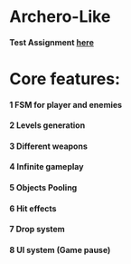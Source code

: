 # Archero-Like

#### Test Assignment [here](https://docs.yandex.ru/docs/view?url=ya-disk-public%3A%2F%2FYvjOC%2FszRXmSnIXg55kNkULqX%2BwTTWy5BKK%2FzkxtLY%2FWuiF3YIuvWc2R6TIH1uK1W5aDQ4kMZEXE%2BwNjbq78ug%3D%3D&name=7.1.%20%D0%A2%D0%B5%D1%81%D1%82%D0%BE%D0%B2%D0%BE%D0%B5%20%D0%B7%D0%B0%D0%B4%D0%B0%D0%BD%D0%B8%D0%B5%20-%20%D1%80%D0%B0%D0%B7%D1%80%D0%B0%D0%B1%D0%BE%D1%82%D1%87%D0%B8%D0%BA-2.docx)

# Core features:
#### 1 FSM for player and enemies
#### 2 Levels generation
#### 3 Different weapons
#### 4 Infinite gameplay
#### 5 Objects Pooling
#### 6 Hit effects
#### 7 Drop system
#### 8 UI system (Game pause)
